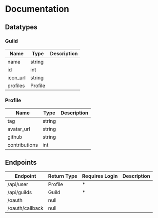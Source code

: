 # Documentation


## Datatypes

### Guild
| Name     | Type    | Description |
|----------|---------|-------------|
| name     | string  |             |
| id       | int     |             |
| icon_url | string  |             |
| profiles | Profile |             |

### Profile
| Name          | Type   | Description |
|---------------|--------|-------------|
| tag           | string |             |
| avatar_url    | string |             |
| github        | string |             |
| contributions | int    |             |

## Endpoints
| Endpoint        | Return Type | Requires Login | Description |
|-----------------|-------------|----------------|-------------|
| /api/user       | Profile     | *              |             |
| /api/guilds     | Guild       | *              |             |
| /oauth          | null        |                |             |
| /oauth/callback | null        |                |             |



